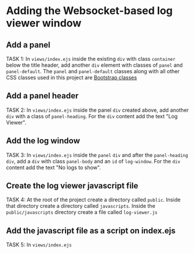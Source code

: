 # Adding the Websocket-based log viewer window

## Add a panel
TASK 1:
In `views/index.ejs` inside the existing `div` with class `container` below the title header, add another `div` element with classes of `panel` and `panel-default`. The `panel` and `panel-default` classes along with all other CSS classes used in this project are [Bootstrap classes](https://www.w3schools.com/bootstrap/default.asp)

## Add a panel header
TASK 2: 
In `views/index.ejs` inside the panel `div` created above, add another `div` with a class of `panel-heading`. For the `div` content add the text "Log Viewer". 

## Add the log window
TASK 3: 
In `views/index.ejs` inside the `panel` `div` and after the `panel-heading` `div`, add a `div` with class `panel-body` and an `id` of `log-window`. For the `div` content add the text "No logs to show".

## Create the log viewer javascript file
TASK 4:
At the root of the project create a directory called `public`. Inside that directory create a directory called `javascripts`. Inside the `public/javascripts` directory create a file called `log-viewer.js`

## Add the javascript file as a script on index.ejs
TASK 5:
In `views/index.ejs` 

